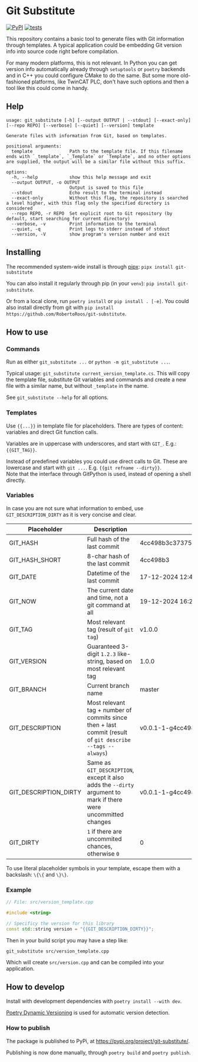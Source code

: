 # Git Substitute

[![PyPI](https://img.shields.io/pypi/v/git-substitute)](https://pypi.org/project/git-substitute/)
[![tests](https://github.com/RobertoRoos/git-substitute/actions/workflows/tests.yml/badge.svg)](https://github.com/RobertoRoos/git-substitute/actions)

This repository contains a basic tool to generate files with Git information through templates.
A typical application could be embedding Git version info into source code right before compilation.

For many modern platforms, this is not relevant.
In Python you can get version info automatically already through `setuptools` or `poetry` backends and in C++ you could configure CMake to do the same.
But some more old-fashioned platforms, like TwinCAT PLC, don't have such options and then a tool like this could come in handy.

## Help

```
usage: git_substitute [-h] [--output OUTPUT | --stdout] [--exact-only] [--repo REPO] [--verbose] [--quiet] [--version] template

Generate files with information from Git, based on templates.

positional arguments:
  template              Path to the template file. If this filename ends with `_template`, `_Template` or `Template`, and no other options are supplied, the output will be a similar file without this suffix.

options:
  -h, --help            show this help message and exit
  --output OUTPUT, -o OUTPUT
                        Output is saved to this file
  --stdout              Echo result to the terminal instead
  --exact-only          Without this flag, the repository is searched a level higher, with this flag only the specified directory is considered
  --repo REPO, -r REPO  Set explicit root to Git repository (by default, start searching for current directory)
  --verbose, -v         Print information to the terminal
  --quiet, -q           Print logs to stderr instead of stdout
  --version, -V         show program's version number and exit
```

## Installing

The recommended system-wide install is through [pipx](https://pipx.pypa.io/stable/): `pipx install git-substitute`

You can also install it regularly through pip (in your `venv`): `pip install git-substitute`.

Or from a local clone, run `poetry install` or `pip install . [-e]`.
You could also install directly from git with `pip install https://github.com/RobertoRoos/git-substitute`.

## How to use

### Commands

Run as either `git_substitute ...` or `python -m git_substitute ...`.

Typical usage: `git_substitute current_version_template.cs`.
This will copy the template file, substitute Git variables and commands and create a new file with a similar name, but without `_template` in the name.

See `git_substitute --help` for all options.

### Templates

Use `{{...}}` in template file for placeholders.
There are types of content: variables and direct Git function calls.

Variables are in uppercase with underscores, and start with `GIT_`.
E.g.: `{{GIT_TAG}}`.

Instead of predefined variables you could use direct calls to Git.
These are lowercase and start with `git ...`.
E.g. `{{git refname --dirty}}`.  
Note that the interface through GitPython is used, instead of opening a shell directly.

### Variables

In case you are not sure what information to embed, use `GIT_DESCRIPTION_DIRTY` as it is very concise and clear. 

| Placeholder           | Description                                                                                                     | Example                                  |
|-----------------------|-----------------------------------------------------------------------------------------------------------------|------------------------------------------|
| GIT_HASH              | Full hash of the last commit                                                                                    | 4cc498b3c37375d8d9138fdab553ced012cafc7a |
| GIT_HASH_SHORT        | 8-char hash of the last commit                                                                                  | 4cc498b3                                 |
| GIT_DATE              | Datetime of the last commit                                                                                     | 17-12-2024 12:47:10                      |
| GIT_NOW               | The current date and time, not a git command at all                                                             | 19-12-2024 16:20:35                      |
| GIT_TAG               | Most relevant tag (result of `git tag`)                                                                         | v1.0.0                                   |
| GIT_VERSION           | Guaranteed 3-digit `1.2.3` like-string, based on most relevant tag                                              | 1.0.0                                    |
| GIT_BRANCH            | Current branch name                                                                                             | master                                   |
| GIT_DESCRIPTION       | Most relevant tag + number of commits since then + last commit  (result of `git describe --tags --always`)      | v0.0.1-1-g4cc498b                        |
| GIT_DESCRIPTION_DIRTY | Same as `GIT_DESCRIPTION`, except it also adds the `--dirty` argument to mark if there were uncommitted changes | v0.0.1-1-g4cc498b-dirty                  |
| GIT_DIRTY             | `1` if there are uncommited chances, otherwise `0`                                                              | 0                                        |

To use literal placeholder symbols in your template, escape them with a backslash: `\{\{` and `\}\}`.

### Example

```c++
// File: src/version_template.cpp

#include <string>

// Specificy the version for this library
const std::string version = "{{GIT_DESCRIPTION_DIRTY}}";
```

Then in your build script you may have a step like:
```shell
git_substitute src/version_template.cpp
```

Which will create `src/version.cpp` and can be compiled into your application.

## How to develop

Install with development dependencies with `poetry install --with dev`.

[Poetry Dynamic Versioning](https://pypi.org/project/poetry-dynamic-versioning/) is used for automatic version detection.

### How to publish

The package is published to PyPi, at https://pypi.org/project/git-substitute/.

Publishing is now done manually, through `poetry build` and `poetry publish`.
